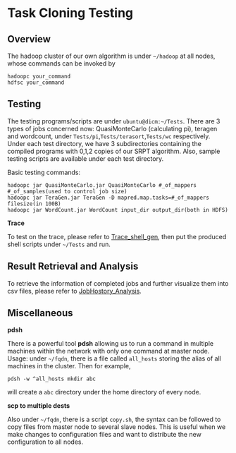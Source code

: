 # Task Cloning Testing
## Overview
The hadoop cluster of our own algorithm is under ``~/hadoop`` at all nodes, whose commands can be invoked by

```
hadoopc your_command
hdfsc your_command
```

## Testing
The testing programs/scripts are under ``ubuntu@dicm:~/Tests``. There are 3 types of jobs concerned now: QuasiMonteCarlo (calculating pi), teragen and wordcount, under ``Tests/pi``,``Tests/terasort``,``Tests/wc`` respectively. Under each test directory, we have 3 subdirectories containing the compiled programs with 0,1,2 copies of our SRPT algorithm. Also, sample testing scripts are available under each test directory.

Basic testing commands:
```
hadoopc jar QuasiMonteCarlo.jar QuasiMonteCarlo #_of_mappers #_of_samples(used to control job size)
hadoopc jar TeraGen.jar TeraGen -D mapred.map.tasks=#_of_mappers filesize(in 100B)
hadoopc jar WordCount.jar WordCount input_dir output_dir(both in HDFS)
```

**Trace**

To test on the trace, please refer to [Trace_shell_gen](Trace_shell_gen), then put the produced shell scripts under ``~/Tests`` and run.

## Result Retrieval and Analysis
To retrieve the information of completed jobs and further visualize them into csv files, please refer to [JobHostory_Analysis](JobHostory_Analysis).
## Miscellaneous
**pdsh**

There is a powerful tool **pdsh** allowing us to run a command in multiple machines within the network with only one command at master node. Usage: under ``~/fqdn``, there is a file called ``all_hosts`` storing the alias of all machines in the cluster. Then for example,

```
pdsh -w ^all_hosts mkdir abc
```
will create a ``abc`` directory under the home directory of every node.

**scp to multiple dests**

Also under ``~/fqdn``, there is a script ``copy.sh``, the syntax can be followed to copy files from master node to several slave nodes. This is useful when we make changes to configuration files and want to distribute the new configuration to all nodes.